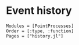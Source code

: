 # Event history

```@autodocs
Modules = [PointProcesses]
Order = [:type, :function]
Pages = ["history.jl"]
```
